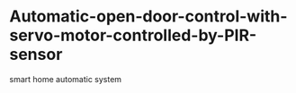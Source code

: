 # Automatic-open-door-control-with-servo-motor-controlled-by-PIR-sensor
smart home automatic system
